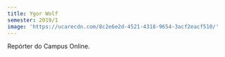 ```yaml
---
title: Ygor Wolf
semester: 2019/1
image: 'https://ucarecdn.com/8c2e6e2d-4521-4318-9654-3acf2eacf510/'
---
```

Repórter do Campus Online.
